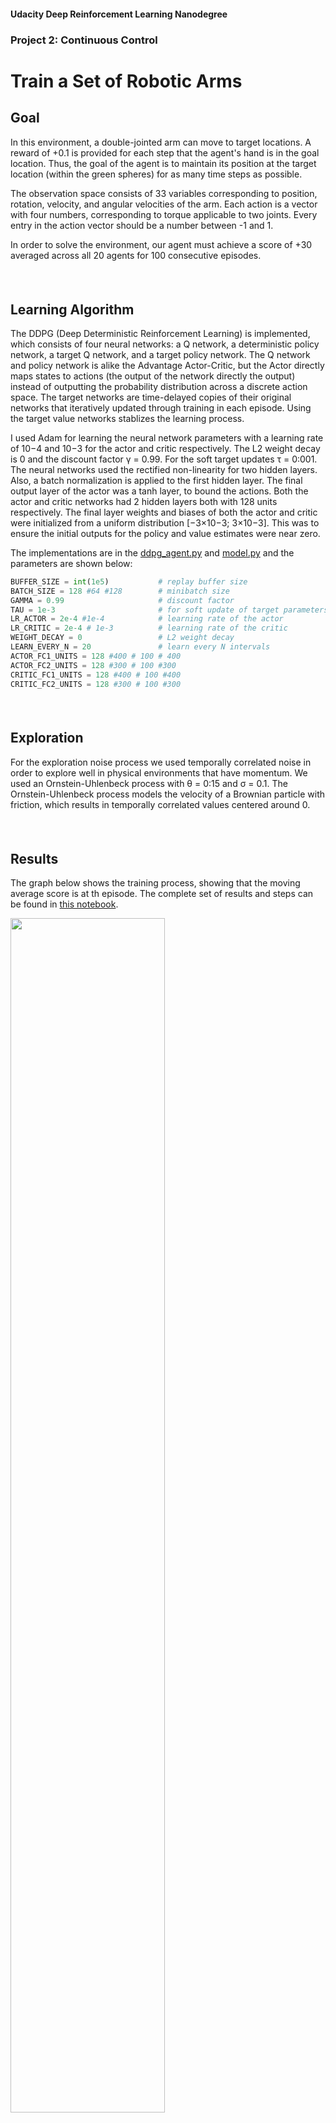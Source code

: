 

#### Udacity Deep Reinforcement Learning Nanodegree
### Project 2: Continuous Control
# Train a Set of Robotic Arms

## Goal
In this environment, a double-jointed arm can move to target locations. A reward of +0.1 is provided for each step that the agent's hand is in the goal location. Thus, the goal of the agent is to maintain its position at the target location (within the green spheres) for as many time steps as possible.

The observation space consists of 33 variables corresponding to position, rotation, velocity, and angular velocities of the arm. Each action is a vector with four numbers, corresponding to torque applicable to two joints. Every entry in the action vector should be a number between -1 and 1.

In order to solve the environment, our agent must achieve a score of +30 averaged across all 20 agents for 100 consecutive episodes.

##### &nbsp;

## Learning Algorithm 

The DDPG (Deep Deterministic Reinforcement Learning) is implemented, which consists of four neural networks: a Q network, a deterministic policy network, a target Q network, and a target policy network. The Q network and policy network is alike the Advantage Actor-Critic, but the Actor directly maps states to actions (the output of the network directly the output) instead of outputting the probability distribution across a discrete action space. The target networks are time-delayed copies of their original networks that iteratively updated through training in each episode. Using the target value networks stablizes the learning process.  

I used Adam for learning the neural network parameters with a learning rate of 10−4 and 10−3 for the actor and critic respectively. The L2 weight decay is 0 and the discount factor γ = 0.99. For the soft target updates τ = 0:001. The neural networks used the rectified non-linearity for two hidden layers. Also, a batch normalization is applied to the first hidden layer. The final output layer of the actor was a tanh layer, to bound the actions. Both the actor and critic networks had 2 hidden layers both with 128 units respectively. The final layer weights and biases of both the actor and critic were initialized from a uniform distribution [−3×10−3; 3×10−3]. This was to ensure the initial outputs for the policy and value estimates were near zero. 

The implementations are in the [ddpg_agent.py](ddpg_agent.py) and [model.py](model.py) and the parameters are shown below: 
```python
BUFFER_SIZE = int(1e5)           # replay buffer size
BATCH_SIZE = 128 #64 #128        # minibatch size
GAMMA = 0.99                     # discount factor
TAU = 1e-3                       # for soft update of target parameters
LR_ACTOR = 2e-4 #1e-4            # learning rate of the actor 
LR_CRITIC = 2e-4 # 1e-3          # learning rate of the critic
WEIGHT_DECAY = 0                 # L2 weight decay
LEARN_EVERY_N = 20               # learn every N intervals 
ACTOR_FC1_UNITS = 128 #400 # 100 # 400 
ACTOR_FC2_UNITS = 128 #300 # 100 #300 
CRITIC_FC1_UNITS = 128 #400 # 100 #400  
CRITIC_FC2_UNITS = 128 #300 # 100 #300  
```

##### &nbsp;

## Exploration
For the exploration noise process we used temporally correlated noise in order to explore well in physical environments that have momentum. We used an Ornstein-Uhlenbeck process with θ = 0:15 and σ = 0.1. The Ornstein-Uhlenbeck process models the velocity of a Brownian particle with friction, which results in temporally correlated values centered around
0.

##### &nbsp;

## Results

The graph below shows the training process, showing that the moving average score is  at th episode. The complete set of results and steps can be found in [this notebook](Continuous_Control.ipynb).

<img src="assets/results-graph.png" width="70%" align="top-left" alt="" title="Results Graph" />

<img src="assets/output.png" width="100%" align="top-left" alt="" title="Final output" />


##### &nbsp;

## Future Improvements
- I am out of element here, maybe try the STOA D4PG algorithm [Distributed Distributional Deterministic Policy Gradients (D4PG)](https://arxiv.org/abs/1804.08617).

##### &nbsp;
##### &nbsp;

---



